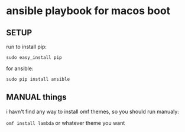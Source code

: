 # ansible playbook for macos boot
## SETUP
run to install pip:

`sudo easy_install pip`

for ansible:

`sudo pip install ansible`

## MANUAL things
i havn't find any way to install omf themes, so you should run manualy:

`omf install lambda` or whatever theme you want
